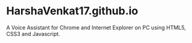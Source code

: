 # HarshaVenkat17.github.io
A Voice Assistant for Chrome and Internet Explorer on PC using HTML5, CSS3 and Javascript.
